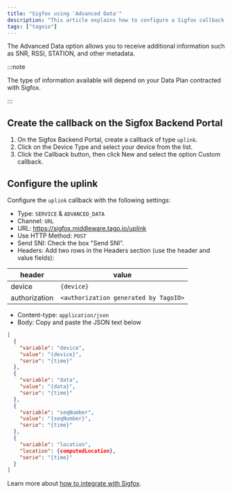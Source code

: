 ```yaml
---
title: "Sigfox using 'Advanced Data'"
description: "This article explains how to configure a Sigfox callback using the Advanced Data option so TagoIO receives additional uplink information (e.g., SNR, RSSI, STATION). It provides the exact callback settings, headers, and request format required."
tags: ["tagoio"]
---
```


The Advanced Data option allows you to receive additional information such as SNR, RSSI, STATION, and other metadata.  

:::note

The type of information available will depend on your Data Plan contracted with Sigfox.

:::

## Create the callback on the Sigfox Backend Portal
1. On the Sigfox Backend Portal, create a callback of type `uplink`.
2. Click on the Device Type and select your device from the list.
3. Click the Callback button, then click New and select the option Custom callback.

## Configure the uplink
Configure the `uplink` callback with the following settings:

- Type: `SERVICE` & `ADVANCED_DATA`
- Channel: `URL`
- URL: https://sigfox.middleware.tago.io/uplink
- Use HTTP Method: `POST`
- Send SNI: Check the box "Send SNI".
- Headers: Add two rows in the Headers section (use the header and value fields):

| header        | value                                |
|---------------|--------------------------------------|
| device        | `{device}`                           |
| authorization | `<authorization generated by TagoIO>` |

- Content-type: `application/json`
- Body: Copy and paste the JSON text below

```json
[
  {
    "variable": "device",
    "value": "{device}",
    "serie": "{time}"
  },
  {
    "variable": "data",
    "value": "{data}",
    "serie": "{time}"
  },
  {
    "variable": "seqNumber",
    "value": "{seqNumber}",
    "serie": "{time}"
  },
  {
    "variable": "location",
    "location": {computedLocation},
    "serie": "{time}"
  }
]
```

<!-- Image placeholder removed for build -->

Learn more about [how to integrate with Sigfox](/docs/tagoio/integrations/networks/sigfox/).